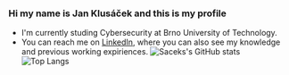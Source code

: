 ### Hi my name is Jan Klusáček and this is my profile

<!--
**Sacek073/Sacek073** is a ✨ _special_ ✨ repository because its `README.md` (this file) appears on your GitHub profile.

- 🔭 I’m currently working on ...
- 🌱 I’m currently learning ...
- 👯 I’m looking to collaborate on ...
- 🤔 I’m looking for help with ...
- 💬 Ask me about ...
- 📫 How to reach me: ...
- 😄 Pronouns: ...
- ⚡ Fun fact: ...
-->

- I'm currently studing Cybersecurity at Brno University of Technology.
- You can reach me on [LinkedIn](https://www.linkedin.com/in/jan-klus%C3%A1%C4%8Dek-6aa359221/), where you can also see my knowledge and previous working expiriences.
![Saceks's GitHub stats](https://github-readme-stats.vercel.app/api?username=Sacek073&show_icons=true&theme=dark)
![Top Langs](https://github-readme-stats.vercel.app/api/top-langs/?username=Sacek073&layout=compact&hide=Jupyter%20Notebook)


